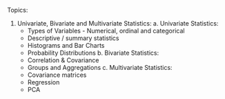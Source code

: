 Topics:

1. Univariate, Bivariate and Multivariate Statistics:
  a. Univariate Statistics:
    - Types of Variables - Numerical, ordinal and categorical
    - Descriptive / summary statistics
    - Histograms and Bar Charts
    - Probability Distributions
  b. Bivariate Statistics:
    - Correlation & Covariance
    - Groups and Aggregations
  c. Multivariate Statistics:
    - Covariance matrices
    - Regression
    - PCA
